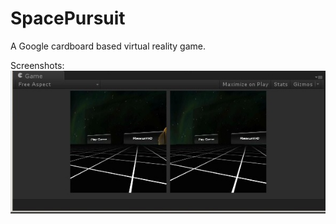 # SpacePursuit
A Google cardboard based virtual reality game.

Screenshots:
![Alt text](https://github.com/meghanadasigi/SpacePursuit/blob/master/1.jpg )








